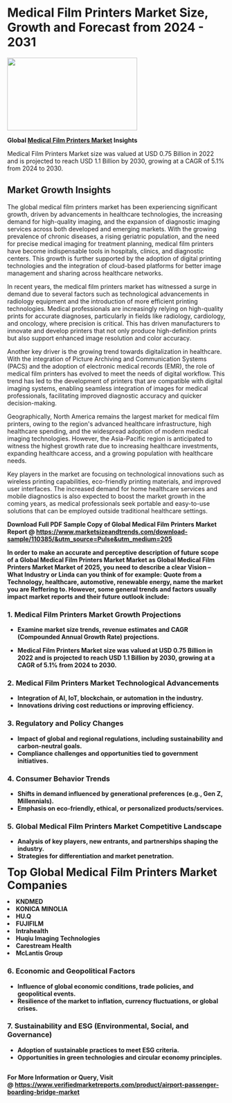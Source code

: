 <H1>Medical Film Printers Market Size, Growth and Forecast from 2024 - 2031</H1><img class="aligncenter size-medium wp-image-584254" src="https://thirdeyenews.in/wp-content/uploads/2024/09/Global-Market-Research-300x168.jpeg" alt="" width="300" height="168" /><p><strong>Global&nbsp;<a href="https://www.marketsizeandtrends.com/download-sample/110385/&amp;utm_source=Pulse&amp;utm_medium=205">Medical Film Printers Market</a> Insights</strong></p><p>Medical Film Printers Market size was valued at USD 0.75 Billion in 2022 and is projected to reach USD 1.1 Billion by 2030, growing at a CAGR of 5.1% from 2024 to 2030.</p><p><h2>Market Growth Insights</h2> <p>The global medical film printers market has been experiencing significant growth, driven by advancements in healthcare technologies, the increasing demand for high-quality imaging, and the expansion of diagnostic imaging services across both developed and emerging markets. With the growing prevalence of chronic diseases, a rising geriatric population, and the need for precise medical imaging for treatment planning, medical film printers have become indispensable tools in hospitals, clinics, and diagnostic centers. This growth is further supported by the adoption of digital printing technologies and the integration of cloud-based platforms for better image management and sharing across healthcare networks.</p> <p><strong></strong></p> <p>In recent years, the medical film printers market has witnessed a surge in demand due to several factors such as technological advancements in radiology equipment and the introduction of more efficient printing technologies. Medical professionals are increasingly relying on high-quality prints for accurate diagnoses, particularly in fields like radiology, cardiology, and oncology, where precision is critical. This has driven manufacturers to innovate and develop printers that not only produce high-definition prints but also support enhanced image resolution and color accuracy.</p> <p>Another key driver is the growing trend towards digitalization in healthcare. With the integration of Picture Archiving and Communication Systems (PACS) and the adoption of electronic medical records (EMR), the role of medical film printers has evolved to meet the needs of digital workflow. This trend has led to the development of printers that are compatible with digital imaging systems, enabling seamless integration of images for medical professionals, facilitating improved diagnostic accuracy and quicker decision-making.</p> <p>Geographically, North America remains the largest market for medical film printers, owing to the region's advanced healthcare infrastructure, high healthcare spending, and the widespread adoption of modern medical imaging technologies. However, the Asia-Pacific region is anticipated to witness the highest growth rate due to increasing healthcare investments, expanding healthcare access, and a growing population with healthcare needs.</p> <p>Key players in the market are focusing on technological innovations such as wireless printing capabilities, eco-friendly printing materials, and improved user interfaces. The increased demand for home healthcare services and mobile diagnostics is also expected to boost the market growth in the coming years, as medical professionals seek portable and easy-to-use solutions that can be employed outside traditional healthcare settings.</p> <p><strong></p><p><span class=""><strong>Download Full PDF Sample Copy of Global Medical Film Printers Market Report</strong> @ <a href="https://www.marketsizeandtrends.com/download-sample/110385/&amp;utm_source=Pulse&amp;utm_medium=205" target="_blank">https://www.marketsizeandtrends.com/download-sample/110385/&amp;utm_source=Pulse&amp;utm_medium=205</a></span></p><p>In order to make an accurate and perceptive description of future scope of a Global&nbsp;Medical Film Printers Market Market as Global&nbsp;Medical Film Printers Market Market of 2025, you need to describe a clear Vision &ndash; What Industry or Linda can you think of for example: Quote from a Technology, healthcare, automotive, renewable energy, name the market you are Reffering to. However, some general trends and factors usually impact market reports and their future outlook include:</p><h3>1.&nbsp;<strong>Medical Film Printers Market Growth Projections</strong></h3><ul><li>Examine market size trends, revenue estimates and CAGR (Compounded Annual Growth Rate) projections.</li><li><p>Medical Film Printers Market size was valued at USD 0.75 Billion in 2022 and is projected to reach USD 1.1 Billion by 2030, growing at a CAGR of 5.1% from 2024 to 2030.</p></li></ul><h3>2.&nbsp;<strong>Medical Film Printers Market Technological Advancements</strong></h3><ul><li>Integration of AI, IoT, blockchain, or automation in the industry.</li><li>Innovations driving cost reductions or improving efficiency.</li></ul><h3>3.&nbsp;<strong>Regulatory and Policy Changes</strong></h3><ul><li>Impact of global and regional regulations, including sustainability and carbon-neutral goals.</li><li>Compliance challenges and opportunities tied to government initiatives.</li></ul><h3>4.&nbsp;<strong>Consumer Behavior Trends</strong></h3><ul><li>Shifts in demand influenced by generational preferences (e.g., Gen Z, Millennials).</li><li>Emphasis on eco-friendly, ethical, or personalized products/services.</li></ul><h3>5.&nbsp;<strong>Global Medical Film Printers Market Competitive Landscape</strong></h3><ul><li>Analysis of key players, new entrants, and partnerships shaping the industry.</li><li>Strategies for differentiation and market penetration.</li></ul><p data-pm-slice="1 1 []"><span style="color: inherit; font-family: inherit; font-size: 25px;">Top Global Medical Film Printers Market Companies</span></p><div class="" data-test-id=""><p><li>KNDMED</li><li> KONICA MINOLIA</li><li> HU.Q</li><li> FUJIFILM</li><li> Intrahealth</li><li> Huqiu Imaging Technologies</li><li> Carestream Health</li><li> McLantis Group</li></p></div><h3>6.&nbsp;<strong>Economic and Geopolitical Factors</strong></h3><ul><li>Influence of global economic conditions, trade policies, and geopolitical events.</li><li>Resilience of the market to inflation, currency fluctuations, or global crises.</li></ul><h3>7.&nbsp;<strong>Sustainability and ESG (Environmental, Social, and Governance)</strong></h3><ul><li>Adoption of sustainable practices to meet ESG criteria.</li><li>Opportunities in green technologies and circular economy principles.</li></ul><h2><strong style="font-size: 14px;">For More Information or Query, Visit @&nbsp;</strong><a style="background-color: #ffffff; font-size: 14px;" href="https://www.marketsizeandtrends.com/report/medical-film-printers-market/" target="_blank">https://www.verifiedmarketreports.com/product/airport-passenger-boarding-bridge-market</a></h2>
